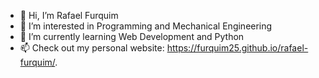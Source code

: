 - 👋 Hi, I’m Rafael Furquim
- 👀 I’m interested in Programming and Mechanical Engineering
- 🌱 I’m currently learning Web Development and Python
- 📫 Check out my personal website: https://furquim25.github.io/rafael-furquim/.

<!---
furquim25/furquim25 is a ✨ special ✨ repository because its `README.md` (this file) appears on your GitHub profile.
You can click the Preview link to take a look at your changes.
--->
